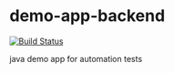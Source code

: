 # demo-app-backend

[![Build Status](https://travis-ci.com/yagrxu/demo-app-backend.svg?token=ky8D33r1sooBTDsLx6aG&branch=master)](https://travis-ci.com/yagrxu/demo-app-backend)

java demo app for automation tests
